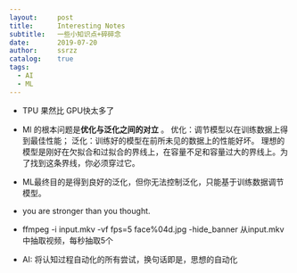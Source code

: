 ```yaml
---
layout:     post
title:      Interesting Notes
subtitle:   一些小知识点+碎碎念
date:       2019-07-20
author:     ssrzz
catalog: 	true
tags:
  - AI
  - ML
---
```




* TPU 果然比 GPU快太多了 

* Ml 的根本问题是**优化与泛化之间的对立** 。 优化：调节模型以在训练数据上得到最佳性能； 泛化：训练好的模型在前所未见的数据上的性能好坏。 理想的模型是刚好在欠拟合和过拟合的界线上，在容量不足和容量过大的界线上。为了找到这条界线，你必须穿过它。 
  
* ML最终目的是得到良好的泛化，但你无法控制泛化，只能基于训练数据调节模型。
* you are stronger than you thought.
* ffmpeg -i input.mkv -vf fps=5 face%04d.jpg -hide_banner 从input.mkv中抽取视频，每秒抽取5个
* AI: 将认知过程自动化的所有尝试，换句话即是，思想的自动化
